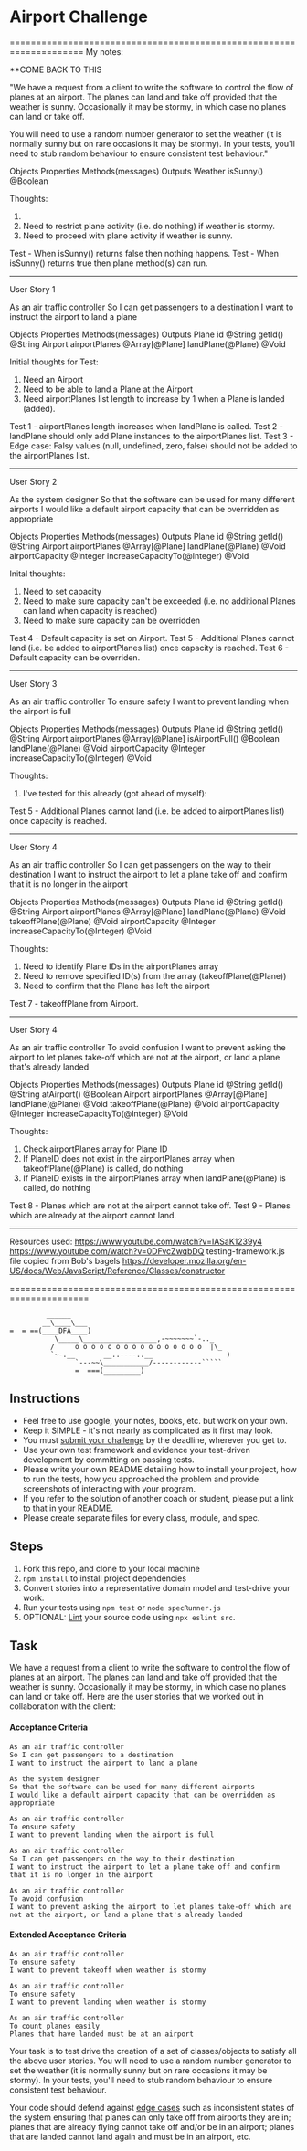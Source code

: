 Airport Challenge
=================

====================================================================
My notes:

**COME BACK TO THIS

"We have a request from a client to write the software to control the flow of planes at an airport. The planes can land and take off provided that the weather is sunny. Occasionally it may be stormy, in which case no planes can land or take off.

You will need to use a random number generator to set the weather (it is normally sunny but on rare occasions it may be stormy). In your tests, you'll need to stub random behaviour to ensure consistent test behaviour."

Objects   Properties                    Methods(messages)            Outputs 
Weather                                 isSunny()                    @Boolean

Thoughts:

1. 
2. Need to restrict plane activity (i.e. do nothing) if weather is stormy.
3. Need to proceed with plane activity if weather is sunny.

Test - When isSunny() returns false then nothing happens.
Test - When isSunny() returns true then plane method(s) can run.

*****************************************

User Story 1

As an air traffic controller
So I can get passengers to a destination
I want to instruct the airport to land a plane

Objects   Properties                    Methods(messages) Outputs 
Plane     id @String                    getId()           @String
Airport   airportPlanes @Array[@Plane]  landPlane(@Plane) @Void

Initial thoughts for Test:

1. Need an Airport
2. Need to be able to land a Plane at the Airport
3. Need airportPlanes list length to increase by 1 when a Plane is landed (added).

Test 1 - airportPlanes length increases when landPlane is called.
Test 2 - landPlane should only add Plane instances to the airportPlanes list.
Test 3 - Edge case: Falsy values (null, undefined, zero, false) should not be added to the airportPlanes list.

---------

User Story 2

As the system designer
So that the software can be used for many different airports
I would like a default airport capacity that can be overridden as appropriate

Objects   Properties                    Methods(messages)            Outputs 
Plane     id @String                    getId()                      @String
Airport   airportPlanes @Array[@Plane]  landPlane(@Plane)            @Void
          airportCapacity @Integer      increaseCapacityTo(@Integer) @Void
                                        

Inital thoughts:

1. Need to set capacity
2. Need to make sure capacity can't be exceeded (i.e. no additional Planes can land when capacity is reached)
3. Need to make sure capacity can be overridden

Test 4 - Default capacity is set on Airport.
Test 5 - Additional Planes cannot land (i.e. be added to airportPlanes list) once capacity is reached.
Test 6 - Default capacity can be overriden.

---------

User Story 3

As an air traffic controller
To ensure safety
I want to prevent landing when the airport is full

Objects   Properties                    Methods(messages)            Outputs 
Plane     id @String                    getId()                      @String
Airport   airportPlanes @Array[@Plane]  isAirportFull()              @Boolean
                                        landPlane(@Plane)            @Void
          airportCapacity @Integer      increaseCapacityTo(@Integer) @Void


Thoughts:

1. I've tested for this already (got ahead of myself):

Test 5 - Additional Planes cannot land (i.e. be added to airportPlanes list) once capacity is reached.

---------

User Story 4

As an air traffic controller
So I can get passengers on the way to their destination
I want to instruct the airport to let a plane take off and confirm that it is no longer in the airport

Objects   Properties                    Methods(messages)            Outputs 
Plane     id @String                    getId()                      @String
Airport   airportPlanes @Array[@Plane]  landPlane(@Plane)            @Void
                                        takeoffPlane(@Plane)         @Void
          airportCapacity @Integer      increaseCapacityTo(@Integer) @Void


Thoughts:

1. Need to identify Plane IDs in the airportPlanes array
2. Need to remove specified ID(s) from the array (takeoffPlane(@Plane))
3. Need to confirm that the Plane has left the airport

Test 7 - takeoffPlane from Airport.

---------

User Story 4

As an air traffic controller
To avoid confusion
I want to prevent asking the airport to let planes take-off which are not at the airport, or land a plane that's already landed

Objects   Properties                    Methods(messages)            Outputs 
Plane     id @String                    getId()                      @String
                                        atAirport()                  @Boolean
Airport   airportPlanes @Array[@Plane]  landPlane(@Plane)            @Void
                                        takeoffPlane(@Plane)         @Void
          airportCapacity @Integer      increaseCapacityTo(@Integer) @Void


Thoughts:

1. Check airportPlanes array for Plane ID
2. If PlaneID does not exist in the airportPlanes array when takeoffPlane(@Plane) is called, do nothing
3. If PlaneID exists in the airportPlanes array when landPlane(@Plane) is called, do nothing

Test 8 - Planes which are not at the airport cannot take off.
Test 9 - Planes which are already at the airport cannot land.

---------





Resources used:
https://www.youtube.com/watch?v=IASaK1239y4
https://www.youtube.com/watch?v=0DFvcZwqbDQ
testing-framework.js file copied from Bob's bagels
https://developer.mozilla.org/en-US/docs/Web/JavaScript/Reference/Classes/constructor

=====================================================================



```
         ______
        __\____\___
=  = ==(____DFA____)
           \_____\__________________,-~~~~~~~`-.._
          /     o o o o o o o o o o o o o o o o  |\_
          `~-.__       __..----..__                  )
                `---~~\___________/------------`````
                =  ===(_________)

```

Instructions
---------

* Feel free to use google, your notes, books, etc. but work on your own.
* Keep it SIMPLE - it's not nearly as complicated as it first may look.
* You must [submit your challenge](https://airtable.com/shrUGm2T8TYCFAmjN) by the deadline, wherever you get to.
* Use your own test framework and evidence your test-driven development by committing on passing tests.
* Please write your own README detailing how to install your project, how to run the tests, how you approached the problem and provide screenshots of interacting with your program.
* If you refer to the solution of another coach or student, please put a link to that in your README.
* Please create separate files for every class, module, and spec.

Steps
-------

1. Fork this repo, and clone to your local machine
2. `npm install` to install project dependencies
3. Convert stories into a representative domain model and test-drive your work.
4. Run your tests using `npm test` or `node specRunner.js`
5. OPTIONAL: [Lint](https://eslint.org/docs/user-guide/getting-started) your source code using `npx eslint src`.


Task
-----

We have a request from a client to write the software to control the flow of planes at an airport. The planes can land and take off provided that the weather is sunny. Occasionally it may be stormy, in which case no planes can land or take off.  Here are the user stories that we worked out in collaboration with the client:

#### Acceptance Criteria
```
As an air traffic controller
So I can get passengers to a destination
I want to instruct the airport to land a plane

As the system designer
So that the software can be used for many different airports
I would like a default airport capacity that can be overridden as appropriate

As an air traffic controller
To ensure safety
I want to prevent landing when the airport is full

As an air traffic controller
So I can get passengers on the way to their destination
I want to instruct the airport to let a plane take off and confirm that it is no longer in the airport

As an air traffic controller
To avoid confusion
I want to prevent asking the airport to let planes take-off which are not at the airport, or land a plane that's already landed

```

#### Extended Acceptance Criteria
```
As an air traffic controller
To ensure safety
I want to prevent takeoff when weather is stormy

As an air traffic controller
To ensure safety
I want to prevent landing when weather is stormy

As an air traffic controller
To count planes easily
Planes that have landed must be at an airport
```

Your task is to test drive the creation of a set of classes/objects to satisfy all the above user stories. You will need to use a random number generator to set the weather (it is normally sunny but on rare occasions it may be stormy). In your tests, you'll need to stub random behaviour to ensure consistent test behaviour.

Your code should defend against [edge cases](http://programmers.stackexchange.com/questions/125587/what-are-the-difference-between-an-edge-case-a-corner-case-a-base-case-and-a-b) such as inconsistent states of the system ensuring that planes can only take off from airports they are in; planes that are already flying cannot take off and/or be in an airport; planes that are landed cannot land again and must be in an airport, etc.
